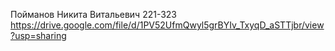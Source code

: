 Пойманов Никита Витальевич 221-323
https://drive.google.com/file/d/1PV52UfmQwyl5grBYIv_TxyqD_aSTTjbr/view?usp=sharing